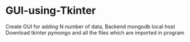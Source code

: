 # GUI-using-Tkinter
Create GUI for adding N number of data, Backend mongodb local host
Download tkinter
pymongo and all the files which are imported in program
